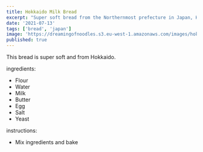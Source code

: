 ```yaml
---
title: Hokkaido Milk Bread
excerpt: "Super soft bread from the Northernmost prefecture in Japan, Hokkaido. It's softness is down to an ingredient called Zhang Zhou, which is easy to prep, and a fun way to explore with bread."
date: '2021-07-13'
tags: ['bread', 'japan']
image: 'https://dreamingofnoodles.s3.eu-west-1.amazonaws.com/images/hokkaido-milk-bread.jpeg'
published: true 
---
```


This bread is super soft and from Hokkaido.

ingredients: 
 - Flour
 - Water
 - Milk
 - Butter
 - Egg
 - Salt
 - Yeast

instructions: 
 - Mix ingredients and bake 
